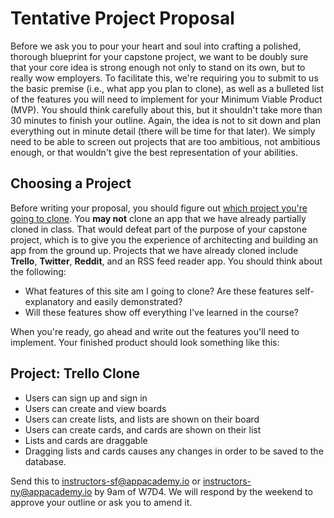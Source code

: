 # Tentative Project Proposal

Before we ask you to pour your heart and soul into crafting a polished, thorough
blueprint for your capstone project, we want to be doubly sure that your core idea
is strong enough not only to stand on its own, but to really wow employers. To
facilitate this, we're requiring you to submit to us the basic premise (i.e.,
what app you plan to clone), as well as a bulleted list of the features you will
need to implement for your Minimum Viable Product (MVP). You should think
carefully about this, but it shouldn't take more than 30 minutes to finish your
outline. Again, the idea is not to sit down and plan everything out in minute
detail (there will be time for that later). We simply need to be able to screen
out projects that are too ambitious, not ambitious enough, or that wouldn't give
the best representation of your abilities.

## Choosing a Project
Before writing your proposal, you should figure out [which project you're going
to clone][clone-link]. You **may not** clone an app that we have already
partially cloned in class. That would defeat part of the purpose of your
capstone project, which is to give you the experience of architecting and
building an app from the ground up. Projects that we have already cloned
include **Trello**, **Twitter**, **Reddit**, and an RSS feed reader app. You
should think about the following:

* What features of this site am I going to clone? Are these features
  self-explanatory and easily demonstrated?
* Will these features show off everything I've learned in the course?

[clone-link]: ./projects-to-clone.md

When you're ready, go ahead and write out the features you'll need to implement.
Your finished product should look something like this:

## Project: Trello Clone
* Users can sign up and sign in
* Users can create and view boards
* Users can create lists, and lists are shown on their board
* Users can create cards, and cards are shown on their list
* Lists and cards are draggable
* Dragging lists and cards causes any changes in order to be saved to the
  database.

Send this to instructors-sf@appacademy.io or instructors-ny@appacademy.io by 9am
of W7D4. We will respond by the weekend to approve your outline or ask you to
amend it.
